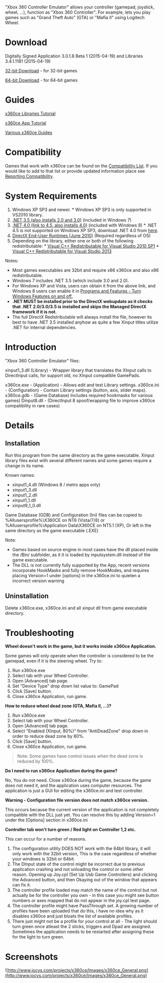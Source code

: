"Xbox 360 Controller Emulator" allows your controller (gamepad, joystick, wheel, ...), function as "Xbox 360 Controller". For example, lets you play games such as "Grand Theft Auto" (GTA) or "Mafia II" using Logitech Wheel.

# Download

Digitally Signed Application 3.0.1.8 Beta 1 (2015-04-19) and Libraries 3.4.1.1181 (2015-04-19)

[32-bit Download](http://www.x360ce.com/Files/x360ce.zip) - for 32-bit games

[64-bit Download](http://www.x360ce.com/Files/x360ce_x64.zip) - for 64-bit games 

# Guides

[x360ce Libraries Tutorial](http://ngemu.com/threads/x360ce-libraries-tutorial-by-resolutespider5.155310/)

[x360ce App Tutorial](http://ngemu.com/threads/tutorial-by-resolutespider5.155011/)

[Various x360ce Guides](http://ngemu.com/threads/various-x360ce-guides-by-resolutespider5.156807/)

# Compatibility
Games that work with x360ce can be found on the [Compatibility List](Wiki/CompatibilityList.md). If you would like to add to that list or provide updated information place see [Reporting Compatibility](Wiki/ReportingCompatibility.md).


# System Requirements

  1. Windows XP SP3 and newer.
    * Windows XP SP3 is only supported in VS2010 library.
  1. [.NET 3.5 (also installs 2.0 and 3.0)](http://www.microsoft.com/en-us/download/details.aspx?id=21) (included in Windows 7)
  1. [.NET 4.0 (link to 4.5, also installs 4.0)](http://www.microsoft.com/en-us/download/details.aspx?id=30653) (included with Windows 8)
    * .NET 4.5 is not supported on Windows XP SP3, download .NET 4.0 from [here](http://www.microsoft.com/en-us/download/details.aspx?id=17851).
  1. [DirectX End-User Runtimes (June 2010)](http://www.microsoft.com/en-us/download/details.aspx?id=35) (Required regardless of OS)
  1. Depending on the library, either one or both of the following redistributable:
    * [Visual C++ Redistributable for Visual Studio 2010 SP1](http://www.microsoft.com/en-us/download/details.aspx?id=26999)
    * [Visual C++ Redistributable for Visual Studio 2013](http://www.microsoft.com/en-us/download/details.aspx?id=40784)

Notes:
  * Most games executables are 32bit and require x86 x360ce and also x86 redistributable.
  * Windows 7 includes .NET 3.5 (which include 3.0 and 2.0).
  * For Windows XP and Vista, users can obtain it from the above link, and Windows 8 users can enable it in [Programs and Features - Turn Windows Features on and off.](http://msdn.microsoft.com/en-us/library/hh506443.aspx)
  * **.NET MUST be installed prior to the DirectX webupdate as it checks that .NET 2.0/3.0/3.5 is installed and skips the Managed DirectX framework if it is not.**
  * The full DirectX Redistributable will always install the file, however its best to have .NET 3.5 installed anyhow as quite a few Xinput titles utilize .NET for internal dependencies.

# Introduction

"Xbox 360 Controller Emulator" files:

xinput1\_3.dll (Library) - Wrapper library that translates the XInput calls to DirectInput calls, for support old, no XInput compatible GamePads.

x360ce.exe - (Application) - Allows edit and test Library settings.
x360ce.ini - (Configuration) - Contain Library settings (button, axis, slider maps).
x360ce.gdb - (Game Database) Includes required hookmasks for various games)
Dinput8.dll - (DirectInput 8 spoof/wrapping file to improve x360ce compatibility in rare cases)

# Details

## Installation

Run this program from the same directory as the game executable. Xinput library files exist with several different names and some games require a change in its name.

Known names:

  * xinput1\_4.dll (Windows 8 / metro apps only)
  * xinput1\_3.dll
  * xinput1\_2.dll
  * xinput1\_1.dll
  * xinput9\_1\_0.dll

Game Database (GDB) and Configuration (Ini) files can be copied to %Allusersprofile%\X360CE on NT6 (Vista/7/8) or %Allusersprofile%\Application Data\X360CE on NT5.1 (XP), Or left in the same directory as the game executable (.EXE)

Note:
  * Games based on source engine in most cases have the dll placed inside the /Bin/ subfolder, as it it is loaded by inputsystem.dll instead of the game executable.
  * The DLL is not currently fully supported by the App, recent versions incorporate HookMasks and fully remove HookModes, and requires placing Version=1 under [options] in the x360ce.ini to quieten a incorrect version warning

## Uninstallation

Delete x360ce.exe, x360ce.ini and all xinput dll from game executable directory.

# Troubleshooting

**Wheel doesn't work in the game, but it works inside x360ce Application.**

Some games will only operate when the controller is considered to be the gamepad, even if it is the steering wheel. Try to:

  1. Run x360ce.exe
  1. Select tab with your Wheel Controller.
  1. Open [Advanced] tab page.
  1. Set "Device Type" drop down list value to: GamePad
  1. Click [Save] button.
  1. Close x360ce Application, run game.

**How to reduce wheel dead zone (GTA, Mafia II, ...)?**

  1. Run x360ce.exe
  1. Select tab with your Wheel Controller.
  1. Open [Advanced] tab page.
  1. Select "Enabled (XInput, 80%)" from "AntiDeadZone" drop down in order to reduce dead zone by 80%.
  1. Click [Save] button.
  1. Close x360ce Application, run game.

> Note: Some games have control issues when the dead zone is reduced by 100%.

**Do I need to run x360ce Application during the game?**

No, You do not need. Close x360ce during the game, because the game does not need it, and the application uses computer resources. The application is just a GUI for editing the x360ce.ini and test controller.

**Warning - Configuration file version does not match x360ce version.**

This occurs because the current version of the application is not completely compatible with the DLL just yet.
You can resolve this by adding Version=1 under the [Options] section in x360ce.ini

**Controller tab won't turn green / Red light on Controller 1,2 etc.**

This can occur for a number of reasons.

  1. The configuration utility DOES NOT work with the 64bit library, it will only work with the 32bit version, This is the case regardless of whether your windows is 32bit or 64bit.
  1. The DInput state of the control might be incorrect due to previous application crashing and not unloading the control or some other reason. Opening up Joy.cpl (Set Up Usb Game Controllers) and clicking the Advanced button, and then Okaying out of the window that appears can fix it.
  1. The controller profile loaded may match the name of the control but not actually be for the controller you own - in this case you might see button numbers or axes mapped that do not appear in the joy.cpl test page.
  1. The controller profile might have PassThrough set. A growing number of profiles have been uploaded that do this, i have no idea why as it disables x360ce and just bloats the list of available profiles.
  1. There just might not be a profile for your control at all - The light should turn green once atleast the 2 sticks, triggers and Dpad are assigned. Sometimes the application needs to be restarted after assigning these for the light to turn green.

# Screenshots

![http://www.jocys.com/projects/x360ce/Images/x360ce_General.png](http://www.jocys.com/projects/x360ce/Images/x360ce_General.png)
